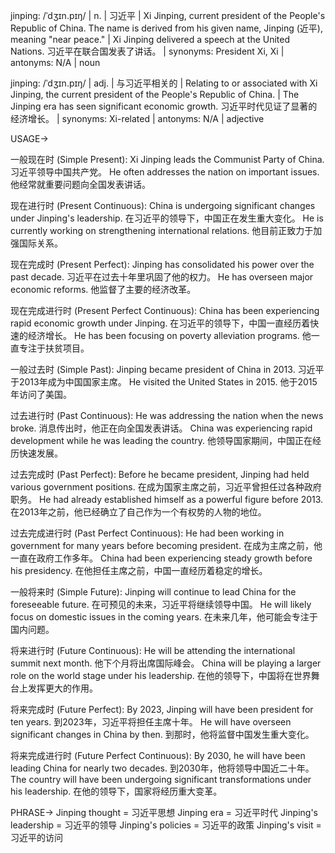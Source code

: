 jinping: /ˈdʒɪn.pɪŋ/ | n. | 习近平 |  Xi Jinping, current president of the People's Republic of China.  The name is derived from his given name, Jinping (近平), meaning "near peace." | Xi Jinping delivered a speech at the United Nations. 习近平在联合国发表了讲话。 | synonyms: President Xi, Xi | antonyms: N/A | noun


jinping: /ˈdʒɪn.pɪŋ/ | adj. | 与习近平相关的 | Relating to or associated with Xi Jinping, the current president of the People's Republic of China. | The Jinping era has seen significant economic growth. 习近平时代见证了显著的经济增长。 | synonyms: Xi-related | antonyms: N/A | adjective


USAGE->

一般现在时 (Simple Present):
Xi Jinping leads the Communist Party of China.  习近平领导中国共产党。
He often addresses the nation on important issues. 他经常就重要问题向全国发表讲话。

现在进行时 (Present Continuous):
China is undergoing significant changes under Jinping's leadership. 在习近平的领导下，中国正在发生重大变化。
He is currently working on strengthening international relations. 他目前正致力于加强国际关系。

现在完成时 (Present Perfect):
Jinping has consolidated his power over the past decade.  习近平在过去十年里巩固了他的权力。
He has overseen major economic reforms. 他监督了主要的经济改革。

现在完成进行时 (Present Perfect Continuous):
China has been experiencing rapid economic growth under Jinping. 在习近平的领导下，中国一直经历着快速的经济增长。
He has been focusing on poverty alleviation programs.  他一直专注于扶贫项目。

一般过去时 (Simple Past):
Jinping became president of China in 2013. 习近平于2013年成为中国国家主席。
He visited the United States in 2015.  他于2015年访问了美国。

过去进行时 (Past Continuous):
He was addressing the nation when the news broke.  消息传出时，他正在向全国发表讲话。
China was experiencing rapid development while he was leading the country. 他领导国家期间，中国正在经历快速发展。

过去完成时 (Past Perfect):
Before he became president, Jinping had held various government positions. 在成为国家主席之前，习近平曾担任过各种政府职务。
He had already established himself as a powerful figure before 2013. 在2013年之前，他已经确立了自己作为一个有权势的人物的地位。

过去完成进行时 (Past Perfect Continuous):
He had been working in government for many years before becoming president. 在成为主席之前，他一直在政府工作多年。
China had been experiencing steady growth before his presidency. 在他担任主席之前，中国一直经历着稳定的增长。


一般将来时 (Simple Future):
Jinping will continue to lead China for the foreseeable future.  在可预见的未来，习近平将继续领导中国。
He will likely focus on domestic issues in the coming years. 在未来几年，他可能会专注于国内问题。

将来进行时 (Future Continuous):
He will be attending the international summit next month. 他下个月将出席国际峰会。
China will be playing a larger role on the world stage under his leadership. 在他的领导下，中国将在世界舞台上发挥更大的作用。

将来完成时 (Future Perfect):
By 2023, Jinping will have been president for ten years. 到2023年，习近平将担任主席十年。
He will have overseen significant changes in China by then. 到那时，他将监督中国发生重大变化。

将来完成进行时 (Future Perfect Continuous):
By 2030, he will have been leading China for nearly two decades. 到2030年，他将领导中国近二十年。
The country will have been undergoing significant transformations under his leadership. 在他的领导下，国家将经历重大变革。

PHRASE->
Jinping thought = 习近平思想
Jinping era = 习近平时代
Jinping's leadership = 习近平的领导
Jinping's policies = 习近平的政策
Jinping's visit = 习近平的访问
